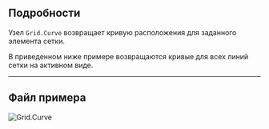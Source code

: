## Подробности
Узел `Grid.Curve` возвращает кривую расположения для заданного элемента сетки.

В приведенном ниже примере возвращаются кривые для всех линий сетки на активном виде.
___
## Файл примера

![Grid.Curve](./Revit.Elements.Grid.Curve_img.jpg)
